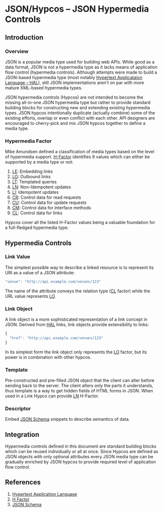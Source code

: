 # JSON/Hypcos – JSON Hypermedia Controls

## Introduction

### Overview

JSON is a popular media type used for building web APIs. While good as a data format, JSON is not a hypermedia type as it lacks means of application flow control (hypermedia controls). Although attempts were made to build a JSON-based hypermedia type (most notably [Hypertext Applicataion Language – HAL][hal]), still JSON implementations aren't on par with more mature XML-based hypermedia types.

JSON hypermedia controls (Hypcos) are not intended to become the missing all-in-one JSON hypermedia type but rather to provide standard building blocks for constructing new and extending existing hypermedia types. JSON hypcos intentionally duplicate (actually combine) some of the existing efforts, overlap or even conflict with each other. API designers are encouraged to cherry-pick and mix JSON hypcos together to define a media type.

### Hypermedia Factor

Mike Amundsen defined a classification of media types based on the level of hypermedia support. [H-Factor][hfactor] identifies 9 values which can either be supported by a media type or not:

1. [LE]: Embedding links
2. [LO]: Outbound links
3. [LT]: Templated queries
4. [LN]: Non-Idempotent updates
5. [LI]: Idempotent updates
6. [CR]: Control data for read requests
7. [CU]: Control data for update requests
8. [CM]: Control data for interface methods
9. [CL]: Control data for links

Hypcos cover all the listed H-Factor values being a valuable foundation for a full-fledged hypermedia type.

## Hypermedia Controls

### Link Value
The simplest possible way to describe a linked resource is to represent its URI as a value of a JSON attribute:

```javascript
"venue": "http://api.example.com/venues/123"
```

The name of the attribute conveys the relation type ([CL] factor) while the URL value represents [LO].

### Link Object
A link object is a more sophisticated representation of a link concept in JSON. Derived from [HAL] links, link objects provide extensibility to links:

```javascript
{
  "href": "http://api.example.com/venues/123"
}
```

In its simplest form the link object only represents the [LO] factor, but its power is in combination with other hypcos.

### Template
Pre-constructed and pre-filled JSON object that the client can alter before sending back to the server. The client alters only the parts it understands, thus template is a way to get hidden fields of HTML forms in JSON. When used in a Link Hypco can provide [LN] H-Factor.

### Descriptor
Embed [JSON Schema][schema] snippets to describe semantics of data.


## Integration
Hypermedia controls defined in this document are standard building blocks which can be reused individually or all at once. Since Hypcos are defined as JSON objects with only optional attributes every JSON media type can be gradually enriched by JSON hypcos to provide required level of application flow control.

## References
1. [Hypertext Application Language][hal]
2. [H Factor][hfactor]
3. [JSON Schema][schema]

[hfactor]: http://amundsen.com/hypermedia/hfactor/
[LE]: http://amundsen.com/hypermedia/hfactor/#le
[LO]: http://amundsen.com/hypermedia/hfactor/#lo
[LT]: http://amundsen.com/hypermedia/hfactor/#lt
[LN]: http://amundsen.com/hypermedia/hfactor/#ln
[LI]: http://amundsen.com/hypermedia/hfactor/#li
[CR]: http://amundsen.com/hypermedia/hfactor/#cr
[CU]: http://amundsen.com/hypermedia/hfactor/#cu
[CM]: http://amundsen.com/hypermedia/hfactor/#cm
[CL]: http://amundsen.com/hypermedia/hfactor/#cl
[hal]: http://stateless.co/hal_specification.html
[schema]: http://json-schema.org/